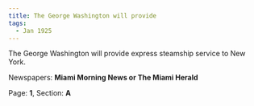 ```yaml
---  
title: The George Washington will provide  
tags:  
  - Jan 1925  
---  
```

  
The George Washington will provide express steamship service to New York.  
  
Newspapers: **Miami Morning News or The Miami Herald**  
  
Page: **1**, Section: **A** 

